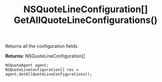 ﻿---
uid: crmscript_ref_NSQuoteAgent_GetAllQuoteLineConfigurations
title: NSQuoteLineConfiguration[] GetAllQuoteLineConfigurations()
intellisense: NSQuoteAgent.GetAllQuoteLineConfigurations
keywords: NSQuoteAgent, GetAllQuoteLineConfigurations
so.topic: reference
---

Returns all the configuration fields


**Returns:** NSQuoteLineConfiguration[]

```crmscript
NSQuoteAgent agent;
NSQuoteLineConfiguration[] res = agent.GetAllQuoteLineConfigurations();
```

